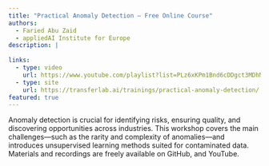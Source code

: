 ```yaml
---
title: "Practical Anomaly Detection — Free Online Course"
authors:
  - Faried Abu Zaid
  - appliedAI Institute for Europe
description: |
  
links:
  - type: video
    url: https://www.youtube.com/playlist?list=PLz6xKPm1Bnd6cDDgct3MDhNWJuPXzsmyW
  - type: site
    url: https://transferlab.ai/trainings/practical-anomaly-detection/
featured: true
---
```

Anomaly detection is crucial for identifying risks, ensuring quality, and discovering opportunities across industries. This workshop covers the main challenges—such as the rarity and complexity of anomalies—and introduces unsupervised learning methods suited for contaminated data. Materials and recordings are freely available on GitHub, and YouTube. 